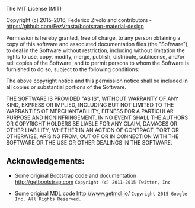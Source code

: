 The MIT License (MIT)

Copyright (c) 2015-2016, Federico Zivolo and contributors - https://github.com/FezVrasta/bootstrap-material-design

Permission is hereby granted, free of charge, to any person obtaining a copy
of this software and associated documentation files (the "Software"), to deal
in the Software without restriction, including without limitation the rights
to use, copy, modify, merge, publish, distribute, sublicense, and/or sell
copies of the Software, and to permit persons to whom the Software is
furnished to do so, subject to the following conditions:

The above copyright notice and this permission notice shall be included in all
copies or substantial portions of the Software.

THE SOFTWARE IS PROVIDED "AS IS", WITHOUT WARRANTY OF ANY KIND, EXPRESS OR
IMPLIED, INCLUDING BUT NOT LIMITED TO THE WARRANTIES OF MERCHANTABILITY,
FITNESS FOR A PARTICULAR PURPOSE AND NONINFRINGEMENT. IN NO EVENT SHALL THE
AUTHORS OR COPYRIGHT HOLDERS BE LIABLE FOR ANY CLAIM, DAMAGES OR OTHER
LIABILITY, WHETHER IN AN ACTION OF CONTRACT, TORT OR OTHERWISE, ARISING FROM,
OUT OF OR IN CONNECTION WITH THE SOFTWARE OR THE USE OR OTHER DEALINGS IN THE
SOFTWARE.

## Acknowledgements:

- Some original Bootstrap code and documentation http://getbootstrap.com
  `Copyright (c) 2011-2015 Twitter, Inc`

- Some original MDL code http://www.getmdl.io/
  `Copyright 2015 Google Inc. All Rights Reserved.`
